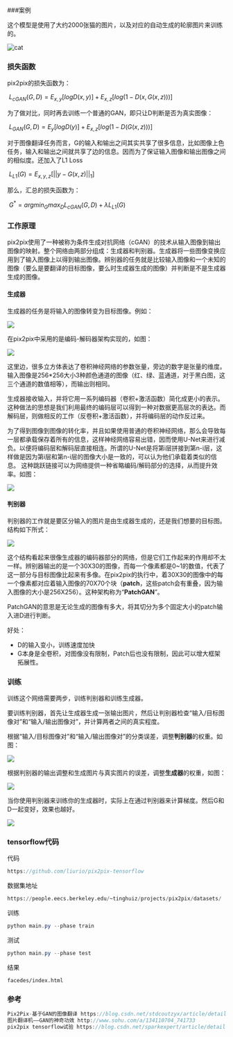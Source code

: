 ###案例

这个模型是使用了大约2000张猫的图片，以及对应的自动生成的轮廓图片来训练的。 

![cat](img\cat.jpeg)

### 损失函数

pix2pix的损失函数为：

​			$L_{cGAN}(G,D)=E_{x,y}[logD(x,y)]+E_{x,z}[log(1-D(x,G(x,z)))]$

为了做对比，同时再去训练一个普通的GAN，即只让D判断是否为真实图像：

​			$L_{GAN}(G,D)=E_y[logD(y)]+E_{x,z}[log(1-D(G(x,z)))]$

对于图像翻译任务而言，G的输入和输出之间其实共享了很多信息，比如图像上色任务，输入和输出之间就共享了边的信息。因而为了保证输入图像和输出图像之间的相似度。还加入了L1 Loss

​			$L_{L1}(G)=E_{x,y,z}[||y-G(x,z)||_1]$

那么，汇总的损失函数为：

​			$G^*=argmin_Gmax_DL_{cGAN}(G,D)+\lambda L_{L1}(G)$

### 工作原理

pix2pix使用了一种被称为条件生成对抗网络（cGAN）的技术从输入图像到输出图像的映射。整个网络由两部分组成：生成器和判别器。生成器将一些图像变换应用到了输入图像上以得到输出图像。辨别器的任务就是比较输入图像和一个未知的图像（要么是要翻译的目标图像，要么时生成器生成的图像）并判断是不是生成器生成的图像。

#### 生成器

生成器的任务是将输入的图像转变为目标图像。例如：

![](img\生成器.png)

在pix2pix中采用的是编码-解码器架构实现的，如图：

![](img\生成器原理.png)

这里边，很多立方体表达了卷积神经网络的参数张量，旁边的数字是张量的维度。输入图像是256*256大小3种颜色通道的图像（红、绿、蓝通道，对于黑白图，这三个通道的数值相等），而输出则相同。

生成器接收输入，并将它用一系列编码器（卷积+激活函数）简化成更小的表示。这种做法的思想是我们利用最终的编码层可以得到一种对数据更高层次的表达。而解码层，则做相反的工作（反卷积+激活函数），并将编码层的动作反过来。

为了得到图像到图像的转化率，并且如果使用普通的卷积神经网络，那么会导致每一层都承载保存着所有的信息，这样神经网络容易出错，因而使用U-Net来进行减负。以便将编码层和解码层直接相连。所谓的U-Net是将第i层拼接到第n-i层，这样做是因为第i层和第n-i层的图像大小是一致的，可以认为他们承载着类似的信息。 这种跳跃链接可以为网络提供一种省略编码/解码部分的选择，从而提升效率。如图：

![](img\生成器U-Net.png)

#### 判别器

判别器的工作就是要区分输入的图片是由生成器生成的，还是我们想要的目标图。结构如下所式：

![](img\判别器.png)

这个结构看起来很像生成器的编码器部分的网络，但是它们工作起来的作用却不太一样。辨别器输出的是一个30X30的图像，而每一个像素都是0~1的数值，代表了这一部分与目标图像比起来有多像。在pix2pix的执行中，着30X30的图像中的每一个像素都对应着输入图像的70X70个块（**patch**，这些patch会有重叠，因为输入图像的大小是256X256）。这种架构称为“**PatchGAN**”。

PatchGAN的意思是无论生成的图像有多大，将其切分为多个固定大小的patch输入进D进行判断。

好处：

- D的输入变小，训练速度加快
- G本身是全卷积，对图像没有限制，Patch后也没有限制，因此可以增大框架拓展性。

### 训练

训练这个网络需要两步，训练判别器和训练生成器。

要训练判别器，首先让生成器生成一张输出图片，然后让判别器检查“输入/目标图像对”和“输入/输出图像对”，并计算两者之间的真实程度。

根据“输入/目标图像对”和“输入/输出图像对”的分类误差，调整**判别器**的权重。如图：

![](img\训练调整权重判别器.png)

根据判别器的输出调整和生成图片与真实图片的误差，调整**生成器**的权重，如图：

![](img\训练调整权重.png)

当你使用判别器来训练你的生成器时，实际上在通过判别器来计算梯度。然后G和D一起变好，效果也越好。

![](img\git.gif)

### tensorflow代码

代码

```java
https://github.com/liurio/pix2pix-tensorflow
```

数据集地址

```sql
https://people.eecs.berkeley.edu/~tinghuiz/projects/pix2pix/datasets/
```

训练

```java
python main.py --phase train
```

测试

```java
python main.py --phase test
```

结果

```mysql
facedes/index.html
```

### 参考

```JAVA
Pix2Pix-基于GAN的图像翻译 https://blog.csdn.net/stdcoutzyx/article/details/78820728
图片翻译机——GAN的神奇功效 http://www.sohu.com/a/134110704_741733
pix2pix tensorflow试验 https://blog.csdn.net/sparkexpert/article/details/70837669
```













